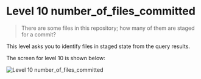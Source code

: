
# Level 10 number_of_files_committed

> There are some files in this repository; how many of them are staged for a
> commit?

This level asks you to identify files in staged state from the query results.

The screen for level 10 is shown below:

![Level 10 number_of_files_committed](images/level-10-number-of-files-committed.png)
